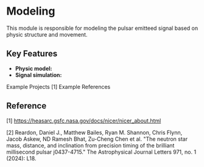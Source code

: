 # Modeling

This module is responsible for modeling the pulsar emitteed signal based on physic structure and movement.

## Key Features

- **Physic model:** 
- **Signal simulation:**


Example Projects [1]
Example References

## Reference
[1] https://heasarc.gsfc.nasa.gov/docs/nicer/nicer_about.html

[2] Reardon, Daniel J., Matthew Bailes, Ryan M. Shannon, Chris Flynn, Jacob Askew, ND Ramesh Bhat, Zu-Cheng Chen et al. "The neutron star mass, distance, and inclination from precision timing of the brilliant millisecond pulsar j0437-4715." The Astrophysical Journal Letters 971, no. 1 (2024): L18.

